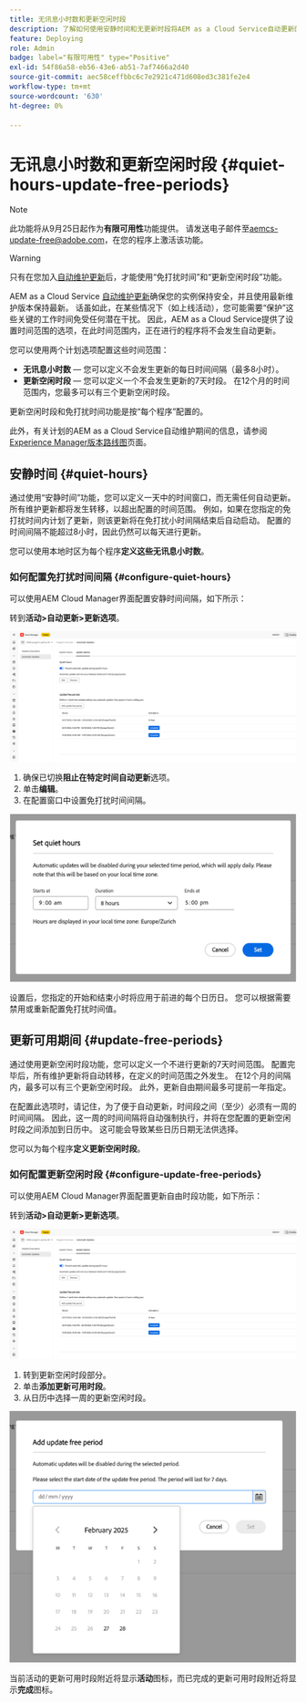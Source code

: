 ```yaml
---
title: 无讯息小时数和更新空闲时段
description: 了解如何使用安静时间和无更新时段将AEM as a Cloud Service自动更新的操作影响降至最低。
feature: Deploying
role: Admin
badge: label="有限可用性" type="Positive"
exl-id: 54f86a58-eb56-43e6-ab51-7af7466a2d40
source-git-commit: aec58ceffbbc6c7e2921c471d608ed3c381fe2e4
workflow-type: tm+mt
source-wordcount: '630'
ht-degree: 0%

---
```


# 无讯息小时数和更新空闲时段 {#quiet-hours-update-free-periods}

>[!NOTE]
>此功能将从9月25日起作为&#x200B;**有限可用性**&#x200B;功能提供。 请发送电子邮件至[aemcs-update-free@adobe.com](mailto:aemcs-update-free@adobe.com)，在您的程序上激活该功能。

>[!WARNING]
>只有在您加入[自动维护更新](/help/implementing/deploying/aem-version-updates.md)后，才能使用“免打扰时间”和“更新空闲时段”功能。

AEM as a Cloud Service [自动维护更新](/help/implementing/deploying/aem-version-updates.md)确保您的实例保持安全，并且使用最新维护版本保持最新。 话虽如此，在某些情况下（如上线活动），您可能需要“保护”这些关键的工作时间免受任何潜在干扰。 因此，AEM as a Cloud Service提供了设置时间范围的选项，在此时间范围内，正在进行的程序将不会发生自动更新。

您可以使用两个计划选项配置这些时间范围：

* **无讯息小时数** — 您可以定义不会发生更新的每日时间间隔（最多8小时）。
* **更新空闲时段** — 您可以定义一个不会发生更新的7天时段。 在12个月的时间范围内，您最多可以有三个更新空闲时段。

更新空闲时段和免打扰时间功能是按“每个程序”配置的。

此外，有关计划的AEM as a Cloud Service自动维护期间的信息，请参阅[Experience Manager版本路线图](https://experienceleague.adobe.com/zh-hans/docs/experience-manager-release-information/aem-release-updates/update-releases-roadmap)页面。

## 安静时间 {#quiet-hours}

通过使用“安静时间”功能，您可以定义一天中的时间窗口，而无需任何自动更新。 所有维护更新都将发生转移，以超出配置的时间范围。 例如，如果在您指定的免打扰时间内计划了更新，则该更新将在免打扰小时间隔结束后自动启动。 配置的时间间隔不能超过8小时，因此仍然可以每天进行更新。

您可以使用本地时区为每个程序&#x200B;**定义这些无讯息小时数**。

### 如何配置免打扰时间间隔 {#configure-quiet-hours}

可以使用AEM Cloud Manager界面配置安静时间间隔，如下所示：

转到&#x200B;**活动>自动更新>更新选项**。

![配置](assets/main-config.png)

1. 确保已切换&#x200B;**阻止在特定时间自动更新**&#x200B;选项。
2. 单击&#x200B;**编辑**。
3. 在配置窗口中设置免打扰时间间隔。

![安静时间配置](assets/quiet-hours.png)

设置后，您指定的开始和结束小时将应用于前进的每个日历日。 您可以根据需要禁用或重新配置免打扰时间值。

## 更新可用期间 {#update-free-periods}

通过使用更新空闲时段功能，您可以定义一个不进行更新的7天时间范围。 配置完毕后，所有维护更新将自动转移，在定义的时间范围之外发生。 在12个月的间隔内，最多可以有三个更新空闲时段。 此外，更新自由期间最多可提前一年指定。

在配置此选项时，请记住，为了便于自动更新，时间段之间（至少）必须有一周的时间间隔。 因此，这一周的时间间隔将自动强制执行，并将在您配置的更新空闲时段之间添加到日历中。 这可能会导致某些日历日期无法供选择。

您可以为每个程序&#x200B;**定义更新空闲时段**。

### 如何配置更新空闲时段 {#configure-update-free-periods}

可以使用AEM Cloud Manager界面配置更新自由时段功能，如下所示：

转到&#x200B;**活动>自动更新>更新选项**。

![配置](assets/main-config.png)

1. 转到更新空闲时段部分。
2. 单击&#x200B;**添加更新可用时段**。
3. 从日历中选择一周的更新空闲时段。

![更新可用时段配置](assets/update-free-periods.png)

当前活动的更新可用时段附近将显示&#x200B;**活动**&#x200B;图标，而已完成的更新可用时段附近将显示&#x200B;**完成**&#x200B;图标。

